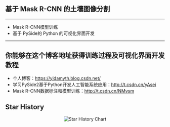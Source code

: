 ## 基于 Mask R-CNN 的土壤图像分割

---

- Mask R-CNN模型训练
- 基于 PySide的 Python 的可视化界面开发

---

## 你能够在这个博客地址获得训练过程及可视化界面开发教程

- 个人博客：https://yidamyth.blog.csdn.net/
- 学习PySide2基于Python开发人工智能系统应用：http://t.csdn.cn/yAsei
- Mask R-CNN数据标注和模型训练：http://t.csdn.cn/NMvsm



## Star History

<div style="text-align: center;">
<picture>
  <source
    media="(prefers-color-scheme: dark)"
    srcset="
      https://api.star-history.com/svg?repos=star-history/star-history&type=Date&theme=dark
    "
  />
  <source
    media="(prefers-color-scheme: light)"
    srcset="
      https://api.star-history.com/svg?repos=star-history/star-history&type=Date
    "
  />
  <img
    alt="Star History Chart"
    src="https://api.star-history.com/svg?repos=star-history/star-history&type=Date"
  />
</picture>
</div> 

